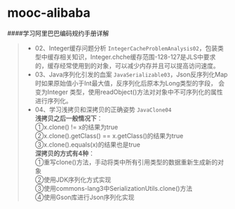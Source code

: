 # mooc-alibaba

####学习阿里巴巴编码规约手册详解

> - 02、Integer缓存问题分析  `IntegerCacheProblemAnalysis02`，包装类型中缓存相关知识，Integer.chche缓存范围-128-127是JLS中要求
的，缓存经常使用到的对象，可以减少内存并且可以提高访问速度。  
> - 03、Java序列化引发的血案  `JavaSerializable03`，Json反序列化Map时如果原始值小于Int最大值，反序列化后原本为Long类型的字段，
会变为Integer 类型，使用readObject()方法对对象中不可序列化的属性进行序列化。  
> - 04、学习浅拷贝和深拷贝的正确姿势 `JavaClone04`    
**浅拷贝之后一般情况下**：  
①x.clone() != x的结果为true  
②x.clone().getClass() == x.getClass()的结果为true  
③x.clone().equals(x)的结果也是true  
**深拷贝的方式有4种**：  
①重写clone()方法，手动将类中所有引用类型的数据重新生成新的对象  
②使用JDK序列化方式实现  
③使用commons-lang3中SerializationUtils.clone()方法  
④使用Gson库进行Json序列化实现